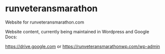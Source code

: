 # runveteransmarathon
Website for runveteransmarathon.com


Website content, currently being maintained in Wordpress and Google Docs:

https://drive.google.com
or
https://runveteransmarathonwp.com/wp-admin
